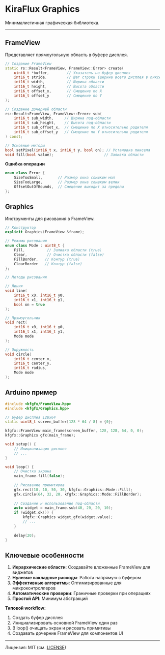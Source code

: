 # KiraFlux Graphics

Минималистичная графическая библиотека.

---

## FrameView
Представляет прямоугольную область в буфере дисплея.

```cpp
// Создание FrameView
static rs::Result<FrameView, FrameView::Error> create(
    uint8_t *buffer,        // Указатель на буфер дисплея
    int16_t stride,         // Шаг строки (ширина всего дисплея в пикселях)
    int16_t width,          // Ширина области
    int16_t height,         // Высота области
    int16_t offset_x,       // Смещение по X
    int16_t offset_y        // Смещение по Y
);

// Создание дочерней области
rs::Result<FrameView, FrameView::Error> sub(
    int16_t sub_width,     // Ширина под-области
    int16_t sub_height,    // Высота под-области
    int16_t sub_offset_x,  // Смещение по X относительно родителя
    int16_t sub_offset_y   // Смещение по Y относительно родителя
) const;

// Основные методы
bool setPixel(int16_t x, int16_t y, bool on); // Установка пикселя
void fill(bool value);                       // Заливка области
```

**Ошибка операции**

```cpp
enum class Error {
    SizeTooSmall,       // Размер окна слишком мал
    SizeTooLarge,       // Размер окна слишком велик
    OffsetOutOfBounds,  // Смещение выходит за пределы
};
```

## Graphics
Инструменты для рисования в FrameView.

```cpp
// Конструктор
explicit Graphics(FrameView &frame);

// Режимы рисования
enum class Mode : uint8_t {
    Fill,          // Заливка области (true)
    Clear,         // Очистка области (false)
    FillBorder,   // Контур (true)
    ClearBorder   // Контур (false)
};

// Методы рисования

// Линия
void line(                                      
    int16_t x0, int16_t y0,
    int16_t x1, int16_t y1,
    bool on = true
);

// Прямоугольник
void rect(                                      
    int16_t x0, int16_t y0,
    int16_t x1, int16_t y1,
    Mode mode
);

// Окружность
void circle(                                    
    int16_t center_x, 
    int16_t center_y,
    int16_t radius,
    Mode mode
);
```

## Arduino пример

```cpp
#include <kfgfx/FrameView.hpp>
#include <kfgfx/Graphics.hpp>

// Буфер дисплея 128x64
static uint8_t screen_buffer[128 * 64 / 8] = {0};

kfgfx::FrameView main_frame(screen_buffer, 128, 128, 64, 0, 0);
kfgfx::Graphics gfx(main_frame);

void setup() {
    // Инициализация дисплея
    // ...
}

void loop() {
    // Очистка экрана
    main_frame.fill(false);
    
    // Рисование примитивов
    gfx.rect(10, 10, 50, 30, kfgfx::Graphics::Mode::Fill);
    gfx.circle(64, 32, 20, kfgfx::Graphics::Mode::FillBorder);
    
    // Создание и использование под-области
    auto widget = main_frame.sub(40, 20, 20, 10);
    if (widget.ok()) {
        kfgfx::Graphics widget_gfx(widget.value);
        // ...
    }
    
    delay(20);
}
```

## Ключевые особенности
1. **Иерархические области**: Создавайте вложенные FrameView для виджетов
2. **Нулевые накладные расходы**: Работа напрямую с буфером
3. **Эффективные алгоритмы**: Оптимизированные для микроконтроллеров
4. **Автоматические проверки**: Граничные проверки при операциях
5. **Простой API**: Минимум абстракций

**Типовой workflow:**
1. Создать буфер дисплея
2. Инициализировать основной FrameView один раз
3. В loop() очищать экран и рисовать примитивы
4. Создавать дочерние FrameView для компонентов UI

---

Лицензия: MIT (см. [LICENSE](./LICENSE))